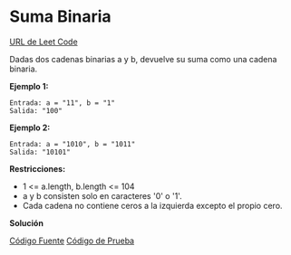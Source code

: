 # Suma Binaria

[URL de Leet Code](https://leetcode.com/problems/add-binary/)

Dadas dos cadenas binarias a y b, devuelve su suma como una cadena binaria.

**Ejemplo 1:**

```
Entrada: a = "11", b = "1"
Salida: "100"
```

**Ejemplo 2:**

```
Entrada: a = "1010", b = "1011"
Salida: "10101"
```

**Restricciones:**

- 1 <= a.length, b.length <= 104
- a y b consisten solo en caracteres '0' o '1'.
- Cada cadena no contiene ceros a la izquierda excepto el propio cero.

**Solución**

[Código Fuente](./addBinary.ts)
[Código de Prueba](./addBinary.test.ts)